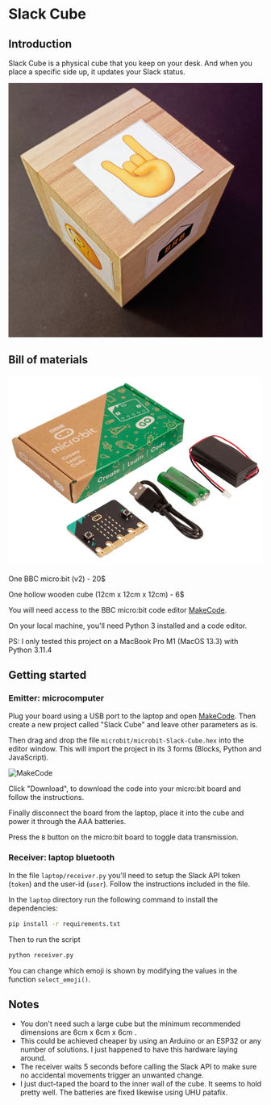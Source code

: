 # Slack Cube

## Introduction

Slack Cube is a physical cube that you keep on your desk. And when you place a specific side up, it updates your Slack status.

![Slack Cube](/img/cube.jpg)

## Bill of materials

![BBC micro:bit Go](/img/mb-go.webp)

One BBC micro:bit (v2) - 20$

One hollow wooden cube (12cm x 12cm x 12cm) - 6$

You will need access to the BBC micro:bit code editor [MakeCode](https://makecode.microbit.org/).

On your local machine, you'll need Python 3 installed and a code editor. 

PS: I only tested this project on a MacBook Pro M1 (MacOS 13.3) with Python 3.11.4

## Getting started

### Emitter: microcomputer

Plug your board using a USB port to the laptop and open [MakeCode](https://makecode.microbit.org/). Then create a new project called "Slack Cube" and leave other parameters as is.

Then drag and drop the file `microbit/microbit-Slack-Cube.hex` into the editor window. This will import the project in its 3 forms (Blocks, Python and JavaScript). 

![MakeCode](https://github.com/raed667/slack-cube/assets/1442690/3eac54d6-0483-410a-b9cd-6438a22da06a)

Click "Download", to download the code into your micro:bit board and follow the instructions. 

Finally disconnect the board from the laptop, place it into the cube and power it through the AAA batteries.

Press the `B` button on the micro:bit board to toggle data transmission.

### Receiver: laptop bluetooth

In the file `laptop/receiver.py` you'll need to setup the Slack API token (`token`) and the user-id (`user`). Follow the instructions included in the file.

In the `laptop` directory run the following command to install the dependencies: 

```sh
pip install -r requirements.txt
```

Then to run the script

```sh
python receiver.py
```

You can change which emoji is shown by modifying the values in the function `select_emoji()`.

## Notes

- You don't need such a large cube but the minimum recommended dimensions are 6cm x 6cm x 6cm .
- This could be achieved cheaper by using an Arduino or an ESP32 or any number of solutions. I just happened to have this hardware laying around.
- The receiver waits 5 seconds before calling the Slack API to make sure no accidental movements trigger an unwanted change.
- I just duct-taped the board to the inner wall of the cube. It seems to hold pretty well. The batteries are fixed likewise using UHU patafix.
